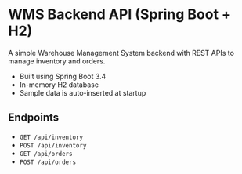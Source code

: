 # WMS Backend API (Spring Boot + H2)

A simple Warehouse Management System backend with REST APIs to manage inventory and orders.

- Built using Spring Boot 3.4
- In-memory H2 database
- Sample data is auto-inserted at startup

## Endpoints

- `GET /api/inventory`
- `POST /api/inventory`
- `GET /api/orders`
- `POST /api/orders`


